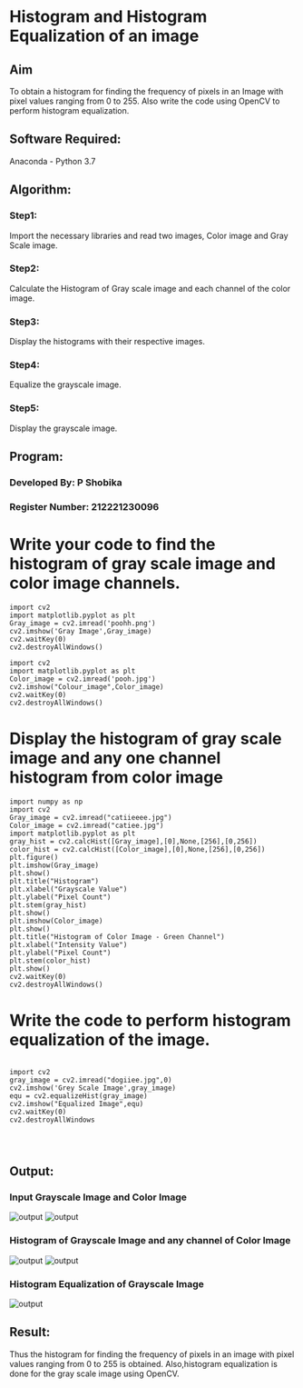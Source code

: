 # Histogram and Histogram Equalization of an image
## Aim
To obtain a histogram for finding the frequency of pixels in an Image with pixel values ranging from 0 to 255. Also write the code using OpenCV to perform histogram equalization.

## Software Required:
Anaconda - Python 3.7

## Algorithm:
### Step1:
Import the necessary libraries and read two images, Color image and Gray Scale image.

### Step2:
Calculate the Histogram of Gray scale image and each channel of the color image.

### Step3:
Display the histograms with their respective images.

### Step4:
Equalize the grayscale image.

### Step5:
Display the grayscale image.

## Program:

### Developed By: P Shobika
### Register Number: 212221230096


# Write your code to find the histogram of gray scale image and color image channels.
```
import cv2
import matplotlib.pyplot as plt
Gray_image = cv2.imread('poohh.png')
cv2.imshow('Gray Image',Gray_image)
cv2.waitKey(0)
cv2.destroyAllWindows()

import cv2
import matplotlib.pyplot as plt
Color_image = cv2.imread('pooh.jpg')
cv2.imshow("Colour_image",Color_image)
cv2.waitKey(0)
cv2.destroyAllWindows()
```





# Display the histogram of gray scale image and any one channel histogram from color image
```
import numpy as np
import cv2
Gray_image = cv2.imread("catiieeee.jpg")
Color_image = cv2.imread("catiee.jpg")
import matplotlib.pyplot as plt
gray_hist = cv2.calcHist([Gray_image],[0],None,[256],[0,256])
color_hist = cv2.calcHist([Color_image],[0],None,[256],[0,256])
plt.figure()
plt.imshow(Gray_image)
plt.show()
plt.title("Histogram")
plt.xlabel("Grayscale Value")
plt.ylabel("Pixel Count")
plt.stem(gray_hist)
plt.show()
plt.imshow(Color_image)
plt.show()
plt.title("Histogram of Color Image - Green Channel")
plt.xlabel("Intensity Value")
plt.ylabel("Pixel Count")
plt.stem(color_hist)
plt.show()
cv2.waitKey(0)
cv2.destroyAllWindows()
```





# Write the code to perform histogram equalization of the image. 

```

import cv2
gray_image = cv2.imread("dogiiee.jpg",0)
cv2.imshow('Grey Scale Image',gray_image)
equ = cv2.equalizeHist(gray_image)
cv2.imshow("Equalized Image",equ)
cv2.waitKey(0)
cv2.destroyAllWindows




```
## Output:
### Input Grayscale Image and Color Image
![output](./img1.jpeg)
![output](./img2.jpeg)

### Histogram of Grayscale Image and any channel of Color Image
![output](./img5.jpeg)
![output](./img4.jpeg)

### Histogram Equalization of Grayscale Image
![output](./img3.jpeg)

## Result: 
Thus the histogram for finding the frequency of pixels in an image with pixel values ranging from 0 to 255 is obtained. Also,histogram equalization is done for the gray scale image using OpenCV.
